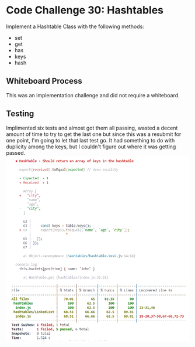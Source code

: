 # Code Challenge 30: Hashtables
Implement a Hashtable Class with the following methods:
- set
- get
- has
- keys
- hash

## Whiteboard Process
This was an implementation challenge and did not require a whiteboard.

## Testing
Implimented six tests and almost got them all passing, wasted a decent amount of time to try to get the last one but since this was a resubmit for one point, I'm going to let that last test go. It had something to do with duplicity among the keys, but I couldn't figure out where it was getting passed. 
![Code Challenge 30 Tests](code-challenge-30-test.png)

